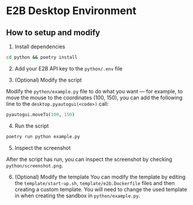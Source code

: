 # E2B Desktop Environment

## How to setup and modify

1. Install dependencies

```bash
cd python && poetry install
```

2. Add your E2B API key to the `python/.env` file

3. (Optional) Modify the script

Modify the `python/example.py` file to do what you want — for example, to move the mouse to the coordinates (100, 150), you can add the following line to the `desktop.pyautogui(<code>)` call:

```python
pyautogui.moveTo(100, 150)
```

4. Run the script

```bash
poetry run python example.py
```

5. Inspect the screenshot

After the script has run, you can inspect the screenshot by checking `python/screenshot.png`.

6. (Optional) Modify the template
You can modify the template by editing the `template/start-up.sh`, `template/e2b.Dockerfile` files and then creating a custom template. You will need to change the used template in when creating the sandbox in `python/example.py`.
